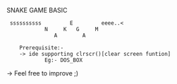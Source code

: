 SNAKE GAME BASIC 

     ssssssssss         E         eeee..<
                N     K   G     M 
                   A        A
                   
        Prerequisite:-
        -> ide supporting clrscr()[clear screen funtion]
                Eg:- DOS_BOX

-> Feel free to improve ;)
